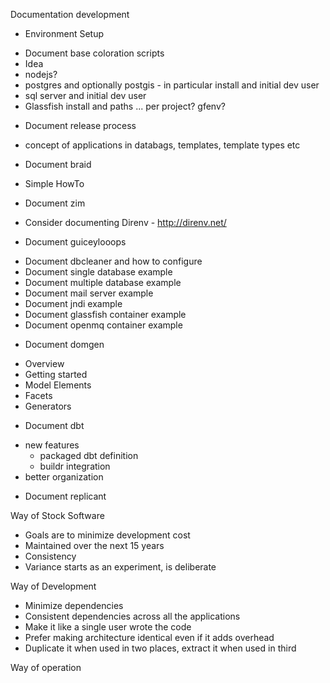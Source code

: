 Documentation development

* Environment Setup
 - Document base coloration scripts
 - Idea
 - nodejs?
 - postgres and optionally postgis - in particular install and initial dev user
 - sql server and initial dev user
 - Glassfish install and paths ... per project? gfenv?
 
* Document release process
 - concept of applications in databags, templates, template types etc

* Document braid
 - Simple HowTo

* Document zim

* Consider documenting Direnv - http://direnv.net/

* Document guiceylooops
 - Document dbcleaner and how to configure
 - Document single database example
 - Document multiple database example
 - Document mail server example
 - Document jndi example
 - Document glassfish container example
 - Document openmq container example

* Document domgen
 - Overview
 - Getting started
 - Model Elements
 - Facets
 - Generators

* Document dbt
 - new features
    - packaged dbt definition
    - buildr integration
 - better organization    

* Document replicant

Way of Stock Software
 - Goals are to minimize development cost 
 - Maintained over the next 15 years
 - Consistency
 - Variance starts as an experiment, is deliberate

Way of Development
 - Minimize dependencies
 - Consistent dependencies across all the applications
 - Make it like a single user wrote the code
 - Prefer making architecture identical even if it adds overhead
 - Duplicate it when used in two places, extract it when used in third

Way of operation

